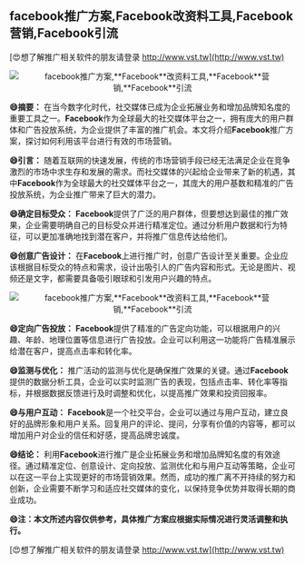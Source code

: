 ## **facebook推广方案,**Facebook**改资料工具,**Facebook**营销,**Facebook**引流**

[😍想了解推广相关软件的朋友请登录 http://www.vst.tw](http://www.vst.tw)

 <center><img src="https://vst.tw/MP4/tuiguang/png/1.png" alt="facebook推广方案,**Facebook**改资料工具,**Facebook**营销,**Facebook**引流"></center>

**😄摘要：**
在当今数字化时代，社交媒体已成为企业拓展业务和增加品牌知名度的重要工具之一。**Facebook**作为全球最大的社交媒体平台之一，拥有庞大的用户群体和广告投放系统，为企业提供了丰富的推广机会。本文将介绍**Facebook**推广方案，探讨如何利用该平台进行有效的市场营销。

**😄引言：**
随着互联网的快速发展，传统的市场营销手段已经无法满足企业在竞争激烈的市场中求生存和发展的需求。而社交媒体的兴起给企业带来了新的机遇，其中**Facebook**作为全球最大的社交媒体平台之一，其庞大的用户基数和精准的广告投放系统，为企业推广带来了巨大的潜力。

**😄确定目标受众：**
**Facebook**提供了广泛的用户群体，但要想达到最佳的推广效果，企业需要明确自己的目标受众并进行精准定位。通过分析用户数据和行为特征，可以更加准确地找到潜在客户，并将推广信息传达给他们。

**😄创意广告设计：**
在**Facebook**上进行推广时，创意广告设计至关重要。企业应该根据目标受众的特点和需求，设计出吸引人的广告内容和形式。无论是图片、视频还是文字，都需要具备吸引眼球和引发用户兴趣的特点。

 <center><img src="https://vst.tw/MP4/tuiguang/png/5.png" alt="facebook推广方案,**Facebook**改资料工具,**Facebook**营销,**Facebook**引流"></center>

**😄定向广告投放：**
**Facebook**提供了精准的广告定向功能，可以根据用户的兴趣、年龄、地理位置等信息进行广告投放。企业可以利用这一功能将广告精准展示给潜在客户，提高点击率和转化率。

**😄监测与优化：**
推广活动的监测与优化是确保推广效果的关键。通过**Facebook**提供的数据分析工具，企业可以实时监测广告的表现，包括点击率、转化率等指标，并根据数据反馈进行及时调整和优化，以提高推广效果和投资回报率。

**😄与用户互动：**
**Facebook**是一个社交平台，企业可以通过与用户互动，建立良好的品牌形象和用户关系。回复用户的评论、提问，分享有价值的内容等，都可以增加用户对企业的信任和好感，提高品牌忠诚度。

**😄结论：**
利用**Facebook**进行推广是企业拓展业务和增加品牌知名度的有效途径。通过精准定位、创意设计、定向投放、监测优化和与用户互动等策略，企业可以在这一平台上实现更好的市场营销效果。然而，成功的推广离不开持续的努力和创新，企业需要不断学习和适应社交媒体的变化，以保持竞争优势并取得长期的商业成功。

**😄注：本文所述内容仅供参考，具体推广方案应根据实际情况进行灵活调整和执行。**

[😍想了解推广相关软件的朋友请登录 http://www.vst.tw](http://www.vst.tw)



